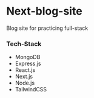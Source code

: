 # Next-blog-site
Blog site for practicing full-stack

### Tech-Stack
- MongoDB
- Express.js
- React.js
- Next.js
- Node.js
- TailwindCSS
